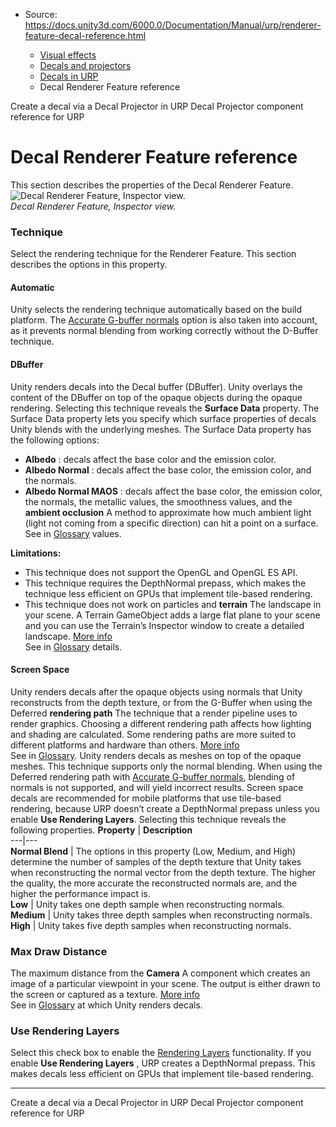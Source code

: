 * Source: https://docs.unity3d.com/6000.0/Documentation/Manual/urp/renderer-feature-decal-reference.html

  * [Visual effects](https://docs.unity3d.com/6000.0/Documentation/Manual/visual-effects.html)
  * [Decals and projectors](https://docs.unity3d.com/6000.0/Documentation/Manual/visual-effects-decals.html)
  * [Decals in URP](https://docs.unity3d.com/6000.0/Documentation/Manual/urp/renderer-feature-decal-landing.html)
  * Decal Renderer Feature reference


[](https://docs.unity3d.com/6000.0/Documentation/Manual/urp/decal-shader.html)
Create a decal via a Decal Projector in URP
[](https://docs.unity3d.com/6000.0/Documentation/Manual/urp/renderer-feature-decal-projector-reference.html)
Decal Projector component reference for URP
# Decal Renderer Feature reference
This section describes the properties of the Decal Renderer Feature.
![Decal Renderer Feature, Inspector view.](https://docs.unity3d.com/6000.0/Documentation/uploads/urp/decal/decal-rf-inspector.png)  
_Decal Renderer Feature, Inspector view._
### Technique
Select the rendering technique for the Renderer Feature.
This section describes the options in this property.
#### Automatic
Unity selects the rendering technique automatically based on the build platform. The [Accurate G-buffer normals](https://docs.unity3d.com/6000.0/Documentation/Manual/urp/rendering/accurate-g-buffer-normals.html) option is also taken into account, as it prevents normal blending from working correctly without the D-Buffer technique.
#### DBuffer
Unity renders decals into the Decal buffer (DBuffer). Unity overlays the content of the DBuffer on top of the opaque objects during the opaque rendering.
Selecting this technique reveals the **Surface Data** property. The Surface Data property lets you specify which surface properties of decals Unity blends with the underlying meshes. The Surface Data property has the following options:
  * **Albedo** : decals affect the base color and the emission color.
  * **Albedo Normal** : decals affect the base color, the emission color, and the normals.
  * **Albedo Normal MAOS** : decals affect the base color, the emission color, the normals, the metallic values, the smoothness values, and the **ambient occlusion** A method to approximate how much ambient light (light not coming from a specific direction) can hit a point on a surface.  
See in [Glossary](https://docs.unity3d.com/6000.0/Documentation/Manual/Glossary.html#Ambientocclusion) values.


**Limitations:**
  * This technique does not support the OpenGL and OpenGL ES API.
  * This technique requires the DepthNormal prepass, which makes the technique less efficient on GPUs that implement tile-based rendering.
  * This technique does not work on particles and **terrain** The landscape in your scene. A Terrain GameObject adds a large flat plane to your scene and you can use the Terrain’s Inspector window to create a detailed landscape. [More info](https://docs.unity3d.com/6000.0/Documentation/Manual/terrain-UsingTerrains.html)  
See in [Glossary](https://docs.unity3d.com/6000.0/Documentation/Manual/Glossary.html#Terrain) details.


####  Screen Space
Unity renders decals after the opaque objects using normals that Unity reconstructs from the depth texture, or from the G-Buffer when using the Deferred **rendering path** The technique that a render pipeline uses to render graphics. Choosing a different rendering path affects how lighting and shading are calculated. Some rendering paths are more suited to different platforms and hardware than others. [More info](https://docs.unity3d.com/6000.0/Documentation/Manual/RenderingPaths.html)  
See in [Glossary](https://docs.unity3d.com/6000.0/Documentation/Manual/Glossary.html#RenderingPath). Unity renders decals as meshes on top of the opaque meshes. This technique supports only the normal blending. When using the Deferred rendering path with [Accurate G-buffer normals](https://docs.unity3d.com/6000.0/Documentation/Manual/urp/rendering/accurate-g-buffer-normals.html), blending of normals is not supported, and will yield incorrect results.
Screen space decals are recommended for mobile platforms that use tile-based rendering, because URP doesn’t create a DepthNormal prepass unless you enable **Use Rendering Layers**. 
Selecting this technique reveals the following properties.
**Property** | **Description**  
---|---  
**Normal Blend** | The options in this property (Low, Medium, and High) determine the number of samples of the depth texture that Unity takes when reconstructing the normal vector from the depth texture. The higher the quality, the more accurate the reconstructed normals are, and the higher the performance impact is.  
**Low** | Unity takes one depth sample when reconstructing normals.  
**Medium** | Unity takes three depth samples when reconstructing normals.  
**High** | Unity takes five depth samples when reconstructing normals.  
### Max Draw Distance
The maximum distance from the **Camera** A component which creates an image of a particular viewpoint in your scene. The output is either drawn to the screen or captured as a texture. [More info](https://docs.unity3d.com/6000.0/Documentation/Manual/CamerasOverview.html)  
See in [Glossary](https://docs.unity3d.com/6000.0/Documentation/Manual/Glossary.html#Camera) at which Unity renders decals.
### Use Rendering Layers
Select this check box to enable the [Rendering Layers](https://docs.unity3d.com/6000.0/Documentation/Manual/urp/features/rendering-layers.html) functionality.
If you enable **Use Rendering Layers** , URP creates a DepthNormal prepass. This makes decals less efficient on GPUs that implement tile-based rendering.
* * *
[](https://docs.unity3d.com/6000.0/Documentation/Manual/urp/decal-shader.html)
Create a decal via a Decal Projector in URP
[](https://docs.unity3d.com/6000.0/Documentation/Manual/urp/renderer-feature-decal-projector-reference.html)
Decal Projector component reference for URP
